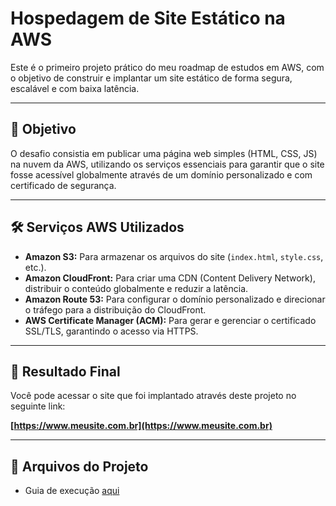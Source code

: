 # Hospedagem de Site Estático na AWS

Este é o primeiro projeto prático do meu roadmap de estudos em AWS, com o objetivo de construir e implantar um site estático de forma segura, escalável e com baixa latência.

---

## 🎯 Objetivo

O desafio consistia em publicar uma página web simples (HTML, CSS, JS) na nuvem da AWS, utilizando os serviços essenciais para garantir que o site fosse acessível globalmente através de um domínio personalizado e com certificado de segurança.

---

## 🛠️ Serviços AWS Utilizados

* **Amazon S3:** Para armazenar os arquivos do site (`index.html`, `style.css`, etc.).
* **Amazon CloudFront:** Para criar uma CDN (Content Delivery Network), distribuir o conteúdo globalmente e reduzir a latência.
* **Amazon Route 53:** Para configurar o domínio personalizado e direcionar o tráfego para a distribuição do CloudFront.
* **AWS Certificate Manager (ACM):** Para gerar e gerenciar o certificado SSL/TLS, garantindo o acesso via HTTPS.

---

## 🚀 Resultado Final

Você pode acessar o site que foi implantado através deste projeto no seguinte link:

**[https://www.meusite.com.br](https://www.meusite.com.br)**

---

## 📂 Arquivos do Projeto

* Guia de execução [aqui](https://github.com/julioccamargo/artigos/blob/main/01-como-criar-site-estatico-aws.md)
